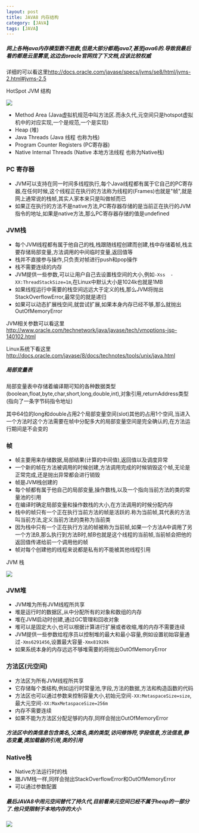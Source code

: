 ```yaml
---
layout: post
title: JAVA8 内存结构
category: [JAVA]
tags: [JAVA]
---
```


##### 网上各种java内存模型数不胜数,但是大部分都是java7,甚至java6的.导致我最后看的都是云里雾里,这边去oracle官网找了下文档,应该比较权威

详细的可以看这里<http://docs.oracle.com/javase/specs/jvms/se8/html/jvms-2.html#jvms-2.5>

HotSpot JVM 结构

![](http://pic.woowen.com/jmm.png)

* Method Area (Java虚拟机规范中叫方法区.而永久代,元空间只是hotspot虚拟机中的对应实现,一个是规范,一个是实现)
* Heap (堆)
* Java Threads (Java 线程 也称为栈)
* Program Counter Registers (PC寄存器)
* Native Internal Threads (Native 本地方法线程 也称为Native栈)

### PC 寄存器

* JVM可以支持在同一时间多线程执行,每个Java线程都有属于它自己的PC寄存器,在任何时候,这个线程正在执行的方法称为线程的(Frames)也就是"帧",就是网上通常说的栈帧,其实人家本来只是叫做帧而已
* 如果正在执行的方法不是native方法,PC寄存器存储的是当前正在执行的JVM指令的地址,如果是native方法,那么PC寄存器存储的值是undefined

### JVM栈

* 每个JVM线程都有属于他自己的栈,栈跟随线程创建而创建,栈中存储着帧,栈主要存储局部变量,方法调用的中间临时变量,返回值等
* 栈并不直接参与操作,只负责对帧进行push和pop操作
* 栈不需要连续的内存
* JVM提供一些参数,可以让用户自己去设置栈空间的大小,例如```-Xss  -XX:ThreadStackSize=1m```,在Linux中默认大小是1024k也就是1MB
* 如果线程运行中需要的栈空间远远大于定义的栈,那么JVM将抛出StackOverflowError,最常见的就是递归
* 如果可以动态扩展栈空间,就尝试扩展,如果本身内存已经不够,那么就抛出OutOfMemoryError

JVM相关参数可以看这里<http://www.oracle.com/technetwork/java/javase/tech/vmoptions-jsp-140102.html>

Linux系统下看这里<http://docs.oracle.com/javase/8/docs/technotes/tools/unix/java.html>

##### 局部变量表

局部变量表中存储着编译期可知的各种数据类型(boolean,float,byte,char,short,long,double,int),对象引用,returnAddress类型(指向了一条字节码指令地址)

其中64位的long和double占用2个局部变量空间(slot)其他的占用1个空间,当进入一个方法时这个方法需要在帧中分配多大的局部变量空间是完全确认的,在方法运行期间是不会变的

### 帧

* 帧主要用来存储数据,局部结果(计算的中间值),返回值以及调度异常
* 一个新的帧在方法被调用的时候创建,方法调用完成的时候销毁这个帧,无论是正常完成,还是抛出异常都会进行销毁
* 帧是JVM栈创建的
* 每个帧都有属于他自己的局部变量,操作数栈,以及一个指向当前方法的类的常量池的引用
* 在编译时确定局部变量和操作数栈的大小,在方法调用的时候分配内存
* 栈中的帧只有一个正在执行当前方法的帧是活跃的.称为当前帧,其代表的方法叫当前方法,定义当前方法的类称为当前类
* 因为栈中只有一个正在执行方法的帧被称为当前帧,如果一个方法A中调用了另一个方法B,那么执行到方法B时,帧B也就是这个线程的当前帧,当前帧会把他的返回值传递给前一个调用他的帧
* 帧对每个创建他的线程来说都是私有的不能被其他线程引用

JVM 栈

![](http://pic.woowen.com/jvmstack.png)


### JVM堆

* JVM堆为所有JVM线程所共享
* 堆是运行时的数据区,从中分配所有的对象和数组的内存
* 堆在JVM启动时创建,通过GC管理和回收对象
* 堆可以是固定大小,也可以根据计算进行扩展或者收缩,堆的内存不需要连续
* JVM提供一些参数给程序员以控制堆的最大和最小容量,例如设置初始容量通过```-Xms6291456```,设置最大容量```-Xmx81920k```
* 如果系统本身的内存远远不够堆需要的将抛出OutOfMemoryError

### 方法区(元空间)

* 方法区为所有JVM线程所共享
* 它存储每个类结构,例如运行时常量池,字段,方法的数据,方法和构造函数的代码
* 方法区也可以通过参数来控制容量大小,初始元空间```-XX:MetaspaceSize=size```,最大元空间```-XX:MaxMetaspaceSize=256m```
* 内存不需要连续
* 如果不能为方法区分配足够的内存,同样会抛出OutOfMemoryError

##### 方法区中的类信息包含类名,父类名,类的类型,访问修饰符,字段信息,方法信息,静态变量,类加载器的引用,类的引用

### Native栈

* Native方法运行时的栈
* 跟JVM栈一样,同样会抛出StackOverflowError和OutOfMemoryError
* 可以通过参数配置

##### 最后JAVA8中用元空间替代了持久代,目前看来元空间已经不属于heap的一部分了.他只受限制于本地内存的大小

![](http://pic.woowen.com/Java8-heap.jpg)